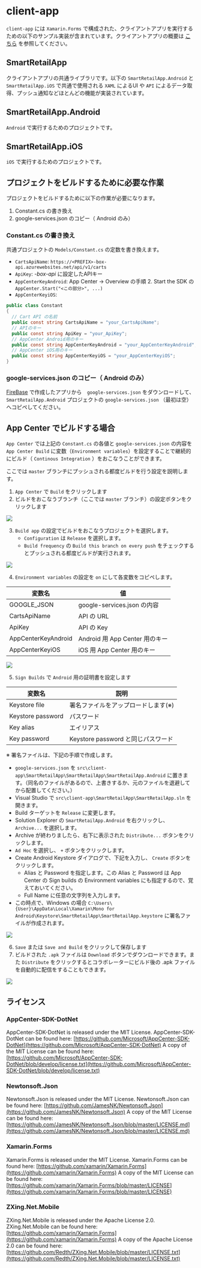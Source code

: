 # client-app

`client-app` には `Xamarin.Forms` で構成された、クライアントアプリを実行するための以下のサンプル実装が含まれています。クライアントアプリの概要は [こちら](../../docs/client-app.md) を参照してください。

## SmartRetailApp

クライアントアプリの共通ライブラリです。以下の `SmartRetailApp.Android` と `SmartRetailApp.iOS` で共通で使用される `XAML` によるUI や `API` によるデータ取得、プッシュ通知などほとんどの機能が実装されています。

## SmartRetailApp.Android

`Android` で実行するためのプロジェクトです。

## SmartRetailApp.iOS

`iOS` で実行するためのプロジェクトです。

## プロジェクトをビルドするために必要な作業
プロジェクトをビルドするために以下の作業が必要になります。

1. Constant.cs の書き換え
1. google-services.json のコピー（ Android のみ）

### Constant.cs の書き換え
共通プロジェクトの `Models/Constant.cs` の定数を書き換えます。

- `CartsApiName`: `https://<PREFIX>-box-api.azurewebsites.net/api/v1/carts`
- `ApiKey`: _<PREFIX>-box-api_ に設定したAPIキー
- `AppCenterKeyAndroid`: App Center -> Overview の手順 2. Start the SDK の `AppCenter.Start("<この部分>", ...)`
- `AppCenterKeyiOS`: 

```c#
public class Constant
{
  // Cart API の名前
  public const string CartsApiName = "your_CartsApiName";
  // APIのキー
  public const string ApiKey = "your_ApiKey";
  // AppCenter Android用のキー
  public const string AppCenterKeyAndroid = "your_AppCenterKeyAndroid";
  // AppCenter iOS用のキー
  public const string AppCenterKeyiOS = "your_AppCenterKeyiOS";
}
```

### google-services.json のコピー（ Android のみ）
[FireBase](https://console.firebase.google.com/) で作成したアプリから　`google-services.json` をダウンロードして、`SmartRetailApp.Android` プロジェクトの `google-services.json` （最初は空）へコピペしてください。

## App Center でビルドする場合
`App Center` では上記の `Constant.cs` の各値と `google-services.json` の内容を `App Center Build` に変数（`Environment variables`）を設定することで継続的にビルド（ `Continous Integration` ）をおこなうことができます。

ここでは `master` ブランチにプッシュされる都度ビルドを行う設定を説明します。

1. `App Center` で `Build` をクリックします
2. ビルドをおこなうブランチ（ここでは `master` ブランチ）の設定ボタンをクリックします

![](images/client-app-02.png)

3. `Build app` の設定でビルドをおこなうプロジェクトを選択します。
   - `Configuration` は `Release` を選択します。
   - `Build frequency` の `Build this branch on every push` をチェックするとプッシュされる都度ビルドが実行されます。

![](images/client-app-03.png)

4. `Environment variables` の設定を `on` にして各変数をコピペします。

|  変数名  |  値  |
| ---- | ---- |
|  GOOGLE_JSON  |  google-services.json の内容  |
|  CartsApiName  |  API の URL  |
|  ApiKey  |  API の Key  |
|  AppCenterKeyAndroid  |  Android 用 App Center 用のキー  |
|  AppCenterKeyiOS  |  iOS 用 App Center 用のキー  |

![](images/client-app-01.png)

5. `Sign Builds` で `Android` 用の証明書を設定します

|  変数名  |  説明  |
| ---- | ---- |
|  Keystore file  |  署名ファイルをアップロードします(※)  |
|  Keystore password  |  パスワード  |
|  Key alias  |  エイリアス  |
|  Key password  |  Keystore password と同じパスワード  |

※ 署名ファイルは、下記の手順で作成します。
- `google-services.json` を `src\client-app\SmartRetailApp\SmartRetailApp\SmartRetailApp.Android` に置きます。（同名のファイルがあるので、上書きするか、元のファイルを退避してから配置してください。）
- Visual Studio で `src\client-app\SmartRetailApp\SmartRetailApp.sln` を開きます。
- Build ターゲットを `Release` に変更します。
- Solution Explorer の `SmartRetailApp.Android` を右クリックし、 `Archive...` を選択します。 
- Archive が終わりましたら、右下に表示された `Distribute...` ボタンをクリックします。
- `Ad Hoc` を選択し、 `+` ボタンをクリックします。 
- Create Android Keystore ダイアログで、下記を入力し、 `Create` ボタンをクリックします。
  - Alias と Password を指定します。この Alias と Password は App Center の Sign builds の Environment variables にも指定するので、覚えておいてください。
  - Full Name に任意の文字列を入力します。
- この時点で、Windows の場合 `C:\Users\{User}\AppData\Local\Xamarin\Mono for Android\Keystore\SmartRetailApp\SmartRetailApp.keystore` に署名ファイルが作成されます。

![](images/client-app-04.png)

6. `Save` または `Save and Build` をクリックして保存します
7. ビルドされた `.apk` ファイルは `Download` ボタンでダウンロードできます。また `Distribute` をクリックするとコラボレーターにビルド後の .apk ファイルを自動的に配信をすることもできます。

![](images/client-app-05.png)


## ライセンス

### AppCenter-SDK-DotNet
AppCenter-SDK-DotNet is released under the MIT License.
AppCenter-SDK-DotNet can be found here: [https://github.com/Microsoft/AppCenter-SDK-DotNet](https://github.com/Microsoft/AppCenter-SDK-DotNet)
A copy of the MIT License can be found here: [https://github.com/Microsoft/AppCenter-SDK-DotNet/blob/develop/license.txt](https://github.com/Microsoft/AppCenter-SDK-DotNet/blob/develop/license.txt)

### Newtonsoft.Json
Newtonsoft.Json is released under the MIT License.
Newtonsoft.Json can be found here: [https://github.com/JamesNK/Newtonsoft.Json](https://github.com/JamesNK/Newtonsoft.Json)
A copy of the MIT License can be found here: [https://github.com/JamesNK/Newtonsoft.Json/blob/master/LICENSE.md](https://github.com/JamesNK/Newtonsoft.Json/blob/master/LICENSE.md)

### Xamarin.Forms
Xamarin.Forms is released under the MIT License.
Xamarin.Forms can be found here: [https://github.com/xamarin/Xamarin.Forms](https://github.com/xamarin/Xamarin.Forms)
A copy of the MIT License can be found here: [https://github.com/xamarin/Xamarin.Forms/blob/master/LICENSE](https://github.com/xamarin/Xamarin.Forms/blob/master/LICENSE)


### ZXing.Net.Mobile
ZXing.Net.Mobile is released under the Apache License 2.0.
ZXing.Net.Mobile can be found here: [https://github.com/xamarin/Xamarin.Forms](https://github.com/xamarin/Xamarin.Forms)
A copy of the Apache License 2.0 can be found here: [https://github.com/Redth/ZXing.Net.Mobile/blob/master/LICENSE.txt](https://github.com/Redth/ZXing.Net.Mobile/blob/master/LICENSE.txt)
